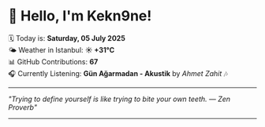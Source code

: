 # 👋 Hello, I'm Kekn9ne!

🗓️ Today is: **Saturday, 05 July 2025**  
🌤️ Weather in Istanbul: **☀️   +31°C**  
📊 GitHub Contributions: **67**  
🎧 Currently Listening: **Gün Ağarmadan - Akustik** by *Ahmet Zahit* 🎶

---

_"Trying to define yourself is like trying to bite your own teeth. — *Zen Proverb*"_

---
